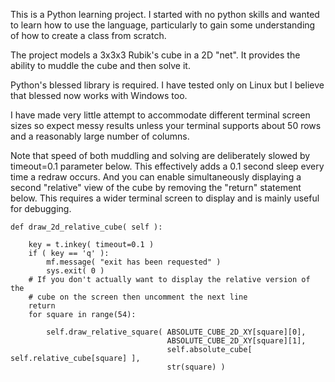 This is a Python learning project.  I started with no python skills and wanted to learn how to
use the language, particularly to gain some understanding of how to create a class from scratch.

The project models a 3x3x3 Rubik's cube in a 2D "net".  It provides the ability to muddle the
cube and then solve it.

Python's blessed library is required.  I have tested only on Linux but I believe that blessed
now works with Windows too.

I have made very little attempt to accommodate different terminal screen sizes so expect messy
results unless your terminal supports about 50 rows and a reasonably large number of
columns.

Note that speed of both muddling and solving are deliberately slowed by timeout=0.1 parameter
below.  This effectively adds a 0.1 second sleep every time a redraw occurs.  And you can enable
simultaneously displaying a second "relative" view of the cube by removing the "return" statement
below.  This requires a wider terminal screen to display and is mainly useful for debugging.

    def draw_2d_relative_cube( self ):

        key = t.inkey( timeout=0.1 )
        if ( key == 'q' ):
            mf.message( "exit has been requested" )
            sys.exit( 0 )
        # If you don't actually want to display the relative version of the
        # cube on the screen then uncomment the next line
        return
        for square in range(54):

            self.draw_relative_square( ABSOLUTE_CUBE_2D_XY[square][0],
                                       ABSOLUTE_CUBE_2D_XY[square][1],
                                       self.absolute_cube[ self.relative_cube[square] ],
                                       str(square) )

